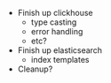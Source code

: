 - Finish up clickhouse
  - type casting
  - error handling
  - etc?
- Finish up elasticsearch
  - index templates
- Cleanup?
